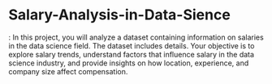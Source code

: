 # Salary-Analysis-in-Data-Sience
: In this project, you will analyze a dataset containing information on salaries in the data science field. The dataset includes details. Your objective is to explore salary trends, understand factors that influence salary in the data science industry, and provide insights on how location, experience, and company size affect compensation.

